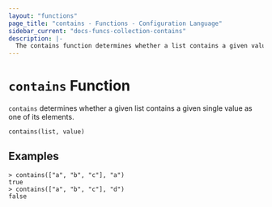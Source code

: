 ```yaml
---
layout: "functions"
page_title: "contains - Functions - Configuration Language"
sidebar_current: "docs-funcs-collection-contains"
description: |-
  The contains function determines whether a list contains a given value.
---
```


# `contains` Function

`contains` determines whether a given list contains a given single value
as one of its elements.

```hcl
contains(list, value)
```

## Examples

```
> contains(["a", "b", "c"], "a")
true
> contains(["a", "b", "c"], "d")
false
```
